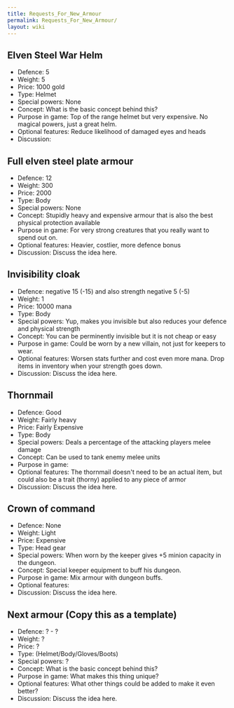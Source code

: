 ```yaml
---
title: Requests_For_New_Armour
permalink: Requests_For_New_Armour/
layout: wiki
---
```


Elven Steel War Helm
--------------------

-   Defence: 5
-   Weight: 5
-   Price: 1000 gold
-   Type: Helmet
-   Special powers: None
-   Concept: What is the basic concept behind this?
-   Purpose in game: Top of the range helmet but very expensive. No
    magical powers, just a great helm.
-   Optional features: Reduce likelihood of damaged eyes and heads
-   Discussion:

Full elven steel plate armour
-----------------------------

-   Defence: 12
-   Weight: 300
-   Price: 2000
-   Type: Body
-   Special powers: None
-   Concept: Stupidly heavy and expensive armour that is also the best
    physical protection available
-   Purpose in game: For very strong creatures that you really want to
    spend out on.
-   Optional features: Heavier, costlier, more defence bonus
-   Discussion: Discuss the idea here.

Invisibility cloak
------------------

-   Defence: negative 15 (-15) and also strength negative 5 (-5)
-   Weight: 1
-   Price: 10000 mana
-   Type: Body
-   Special powers: Yup, makes you invisible but also reduces your
    defence and physical strength
-   Concept: You can be perminently invisible but it is not cheap or
    easy
-   Purpose in game: Could be worn by a new villain, not just for
    keepers to wear.
-   Optional features: Worsen stats further and cost even more mana.
    Drop items in inventory when your strength goes down.
-   Discussion: Discuss the idea here.

Thornmail
---------

-   Defence: Good
-   Weight: Fairly heavy
-   Price: Fairly Expensive
-   Type: Body
-   Special powers: Deals a percentage of the attacking players melee
    damage
-   Concept: Can be used to tank enemy melee units
-   Purpose in game:
-   Optional features: The thornmail doesn't need to be an actual item,
    but could also be a trait (thorny) applied to any piece of armor
-   Discussion: Discuss the idea here.

Crown of command
----------------

-   Defence: None
-   Weight: Light
-   Price: Expensive
-   Type: Head gear
-   Special powers: When worn by the keeper gives +5 minion capacity in
    the dungeon.
-   Concept: Special keeper equipment to buff his dungeon.
-   Purpose in game: Mix armour with dungeon buffs.
-   Optional features:
-   Discussion: Discuss the idea here.

Next armour (Copy this as a template)
-------------------------------------

-   Defence: ? - ?
-   Weight: ?
-   Price: ?
-   Type: (Helmet/Body/Gloves/Boots)
-   Special powers: ?
-   Concept: What is the basic concept behind this?
-   Purpose in game: What makes this thing unique?
-   Optional features: What other things could be added to make it even
    better?
-   Discussion: Discuss the idea here.

